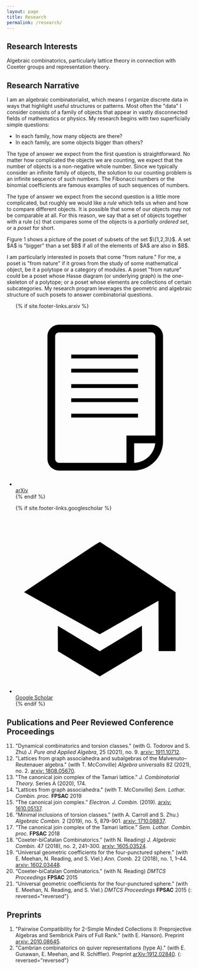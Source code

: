 ```yaml
---
layout: page
title: Research
permalink: /research/
---
```


## Research Interests

Algebraic combinatorics, particularly lattice theory in connection with Coxeter groups and representation theory.

## Research Narrative

I am an algebraic combinatorialist, which means I organize discrete data in ways that highlight useful structures or patterns. Most often the "data" I consider consists of a family of objects that appear in vastly disconnected fields of mathematics or physics. My research begins with two superficially simple questions:
- In each family, how many objects are there?
- In each family, are some objects bigger than others?

The type of answer we expect from the first question is straightforward. No matter how complicated the objects we are counting, we expect that the number of objects is a non-negative whole number. Since we typically consider an infinite family of objects, the solution to our counting problem is an infinite sequence of such numbers. The Fibonacci numbers or the binomial coefficients are famous examples of such sequences of numbers.

The type of answer we expect from the second question is a little more complicated, but roughly we would like a *rule* which tells us when and how to compare different objects. It is possible that some of our objects may not be comparable at all. For this reason, we say that a set of objects together with a rule $(\le)$ that compares some of the objects is a *partially ordered set*, or a *poset* for short.

<div class="right">
 <script type="text/tikz">
  \begin{tikzpicture}
   %\draw[help lines] (-3,-3) grid (5,5);
   \node [below] at (0,0) {Empty Set};
    \node [above, left] at (-2,1.01) {$\{1\}$};
     \node [above] at (0,.85) {$\{2\}$};
      \node [above, right] at (2,1.01) {$\{3\}$};
      \node [above] at (-1.5,1.75) {$\{1,2\}$};
      \node [above] at (1.5,1.75) {$\{2,3\}$};
      \node [above] at (0,1.83) {$\{1,3\}$};
       \node[above] at (0,3) {$\{1,2,3\}$};
       \node[above] at (0,-2) {Figure 1. A poset.};
  \draw (0,0) --(-2,1);
  \draw (0,0) --(2,1);
  \draw (0,0) --(0,.9);
  \draw (-2,1) -- (-1.5,1.8);
  \draw (-.25,.95) -- (-1.5, 1.8);
  \draw (0.25,.95) -- (1.5, 1.8);
  \draw (2,1) -- (1.5, 1.8);
  \draw(-2,1) -- (0,1.85);
  \draw(2,1) -- (0, 1.85);
  \draw(0,3) -- (0, 2.5);
  \draw(-1,2.3) -- (0, 3);
  \draw(1,2.3) -- (0,3);
  \end{tikzpicture}
 </script>
</div>
Figure 1 shows a picture of the poset of subsets of the set $\{1,2,3\}$. A set $A$ is "bigger" than a set $B$ if all of the elements of $A$ are also in $B$.

I am particularly interested in posets that come "from nature." For me, a poset is "from nature" if it grows from the study of some mathematical object, be it a polytope or a category of modules. A poset "from nature" could be a poset whose Hasse diagram (or underlying graph) is the one-skeleton of a polytope; or a poset whose elements are collections of certain subcategories. My research program leverages the geometric and algebraic structure of such posets to answer combinatorial questions.

<!-- Publications -->

<div class="right feature">
 <ul class="profiles-links">
   {% if site.footer-links.arxiv %}
   <li>
     <a href="https://arxiv.org/search/{{ site.footer-links.arxiv }}">
       <svg aria-hidden="true" class="svg-icon arxiv" xmlns="http://www.w3.org/2000/svg"  viewBox="0 0 100 100">
         <g>
           <rect x="31.436" y="25.673" width="37.764" height="2.178"></rect>
           <rect x="31.436" y="33.661" width="37.764" height="2.179"></rect>
           <rect x="31.436" y="42.375" width="37.764" height="2.179"></rect>
           <rect x="31.436" y="50.363" width="37.764" height="2.179"></rect>
           <rect x="31.436" y="59.077" width="37.764" height="2.179"></rect>
           <path d="M76.823,8.79H24.538c-3.604,0-6.536,2.932-6.536,6.536v69.349c0,3.604,2.932,6.536,6.536,6.536h42.119   c9.21,0,16.702-7.492,16.702-16.702V15.326C83.359,11.721,80.427,8.79,76.823,8.79z M22.358,84.675V15.326   c0-1.202,0.979-2.179,2.18-2.179h52.285c1.2,0,2.178,0.977,2.178,2.179v56.096H62.663v15.432H24.538   C23.337,86.854,22.358,85.876,22.358,84.675z M67.02,86.835V75.779h11.916C78.311,81.873,73.23,86.652,67.02,86.835z"></path>
         </g>
       </svg>
       <span class="profile-link-text">arXiv</span>
     </a>
   </li>
 {% endif %}

 {% if site.footer-links.googlescholar %}
   <li>
     <a href="https://scholar.google.com/citations?user={{ site.footer-links.googlescholar }}">
       <svg aria-hidden="true" class="svg-icon googlescholar" xmlns="http://www.w3.org/2000/svg" viewBox="0 0 24 24">
         <path d="M10.516 4.04c-.47.315-2.766 1.839-5.102 3.39-2.336 1.55-4.246 2.832-4.246 2.847 0 .016.117.094.262.172.144.082 2.449 1.36 5.125 2.844l4.86 2.7.124-.063c.07-.035 1.863-1.059 3.988-2.27l3.86-2.207.023 6.828h2.293V10.29L18.73 8.297c-4.007-2.684-7.21-4.8-7.289-4.817-.039-.007-.453.247-.925.56m-4.79 12.534l.012 1.723 2.844 1.707 2.844 1.703 2.867-1.719 2.863-1.722v-1.703c0-.938-.011-1.704-.023-1.704s-1.133.672-2.492 1.496c-1.36.82-2.641 1.594-2.84 1.715l-.371.22-1.133-.68a519.046 519.046 0 0 1-2.824-1.7c-.93-.562-1.707-1.031-1.723-1.039-.02-.008-.027.758-.023 1.703"/>
       </svg>
       <span class="profile-link-text">Google Scholar</span>
     </a>
   </li>
 {% endif %} 
 </ul>
</div>

<!-- 
Convert your LaTeX publications list from LaTeX to Markdown syntax: https://pandoc.org/try/?text=&from=latex&to=gfm
Paste the generated Markdown below, and edit as needed.
Or, just add your publications using Markdown syntax below.
-->

## Publications and Peer Reviewed Conference Proceedings

11. "Dynamical combinatorics and torsion classes." (with G. Todorov and S. Zhu) *J. Pure and Applied Algebra*, 25 (2021), no. 9. [arxiv: 1911.10712][].
10. "Lattices from graph associahedra and subalgebras of the Malvenuto–Reutenauer algebra." (with T. McConville) *Algebra universalis* 82 (2021), no. 2. [arxiv: 1808.05670][].
9. "The canonical join complex of the Tamari lattice." *J. Combinatorial Theory.* Series A (2020), 174.
8. "Lattices from graph associahedra." (with T. McConville) *Sem. Lothar. Combin. proc.* **FPSAC** 2019
7. “The canonical join complex.” *Electron. J. Combin.* (2019). [arxiv: 1610.05137][].
6. “Minimal inclusions of torsion classes.” (with A. Carroll and S. Zhu.) *Algebraic Combin.* 2 (2019), no. 5, 879-901. [arxiv: 1710.08837][].
5. “The canonical join complex of the Tamari lattice.” *Sem. Lothar. Combin. proc.* **FPSAC** 2018
4. “Coxeter-biCatalan Combinatorics.” (with N. Reading) *J. Algebraic Combin.* 47 (2018), no. 2, 241–300. [arxiv: 1605.03524][].
3. “Universal geometric coefficients for the four-punctured sphere.” (with E. Meehan, N. Reading, and S. Viel.) *Ann. Comb.* 22 (2018), no. 1, 1–44. [arxiv: 1602.03448][].
2. “Coxeter-biCatalan Combinatorics.” (with N. Reading) *DMTCS Proceedings* **FPSAC** 2015 
1. “Universal geometric coefficients for the four-punctured sphere.” (with E. Meehan, N. Reading, and S. Viel.) *DMTCS Proceedings* **FPSAC** 2015
{: reversed="reversed"}

  [arxiv: 1911.10712]: https://arxiv.org/abs/1911.10712
  [arxiv: 1808.05670]: https://arxiv.org/abs/1808.05670
  [arxiv: 1610.05137]: https://arxiv.org/abs/1610.05137
  [arxiv: 1710.08837]: https://arxiv.org/abs/1710.08837
  [arxiv: 1605.03524]: https://arxiv.org/abs/1605.03524
  [arxiv: 1602.03448]: https://arxiv.org/abs/1602.03448
  
## Preprints

1. "Pairwise Compatibility for 2-Simple Minded Collections II: Preprojective Algebras and Semibrick Pairs of Full Rank." (with E. Hanson). Preprint [arxiv: 2010.08645][].
2. "Cambrian combinatorics on quiver representations (type A)." (with E. Gunawan, E. Meehan, and R. Schiffler). Preprint [arXiv:1912.02840][].
{: reversed="reversed"}

  [arxiv: 2010.08645]: https://arxiv.org/abs/2010.08645
  [arXiv:1912.02840]: https://arxiv.org/abs/1912.02840
